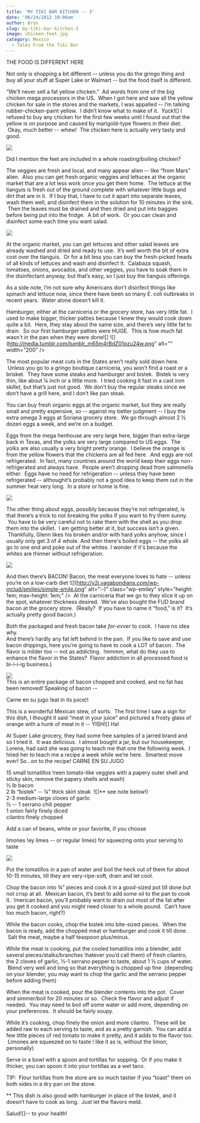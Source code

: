 ```yaml
---
title: 'MY TIKI BAR KITCHEN -- 3'
date: '06/24/2012 10:00am'
author: Bryn
slug: my-tiki-bar-kitchen-3
image: chicken-feet.jpg
category: Mexico
  - Tales From the Tiki Bar
---
```

THE FOOD IS DIFFERENT HERE

Not only is shopping a bit different -- unless you do the gringo thing and buy all your stuff at Super Lake or Walmart -- but the food itself is different.

“We’ll never sell a fat yellow chicken.”  Ad words from one of the big chicken mega processors in the US.  When I got here and saw all the yellow chicken for sale in the stores and the markets, I was appalled -- I’m talking rubber-chicken-paint yellow.  I didn’t know what to make of it.  Yuck![] I refused to buy any chicken for the first few weeks until I found out that the yellow is on purpose and caused by marigold-type flowers in their diet.  Okay, much better -- whew!  The chicken here is actually very tasty and good.

![](http://media.tumblr.com/tumblr_m64tcdq66k1qzu24w.jpg)

Did I mention the feet are included in a whole roasting/boiling chicken?

The veggies are fresh and local, and many appear alien -- like “from Mars” alien.  Also you can get fresh organic veggies and lettuces at the organic market that are a lot less work once you get them home.  The lettuce at the tianguis is fresh out of the ground complete with whatever little bugs and dirt that are in it.  If I buy that, I have to cut it apart into separate leaves, wash them well, and disinfect them in the solution for 10 minutes in the sink.  Then the leaves must be drained and then dried and put into baggies before being put into the fridge.  A bit of work.  Or you can clean and disinfect some each time you want salad.

![](http://media.tumblr.com/tumblr_m65jn52sHZ1qzu24w.jpg)

At the organic market, you can get lettuces and other salad leaves are already washed and dried and ready to use.  It’s well worth the bit of extra cost over the tianguis.  Or for a bit less you can buy the fresh-picked heads of all kinds of lettuces and wash and disinfect it.  Calabaza squash, tomatoes, onions, avocados, and other veggies, you have to soak them in the disinfectant anyway, but that’s easy, so I just buy the tianguis offerings.

As a side note, I’m not sure why Americans don’t disinfect things like spinach and lettuce now, since there have been so many E. coli outbreaks in recent years.  Water alone doesn’t kill it.

Hamburger, either at the carniceria or the grocery store, has very little fat.  I used to make bigger, thicker patties because I knew they would cook down quite a bit.  Here, they stay about the same size, and there’s very little fat to drain.  So our first hamburger patties were HUGE.  This is how much fat wasn't in the pan when they were done![] ![](http://media.tumblr.com/tumblr_m65m4rBdZ01qzu24w.png" alt="" width="200" />

The most popular meat cuts in the States aren’t really sold down here.  Unless you go to a gringo boutique carniceria, you won’t find a roast or a brisket.  They have some steaks and hamburger and bistek.  Bistek is very thin, like about ¼ inch or a little more.  I tried cooking it fast in a cast iron skillet, but that’s just not good.  We don’t buy the regular steaks since we don’t have a grill here, and I don’t like pan steak.

You can buy fresh organic eggs at the organic market, but they are really small and pretty expensive, so -- against my better judgment -- I buy the extra omega 3 eggs at Soriana grocery store.  We go through almost 2 ½ dozen eggs a week, and we’re on a budget.

Eggs from the mega henhouse are very large here, bigger than extra-large back in Texas, and the yolks are very large compared to US eggs.  The yolks are also usually a very bright pretty orange.  I believe the orange is from the yellow flowers that the chickens are all fed here.  And eggs are not refrigerated.  In fact, many countries around the world keep their eggs non-refrigerated and always have.  People aren’t dropping dead from salmonella either.  Eggs have no need for refrigeration -- unless they have been refrigerated -- althoughit’s probably not a good idea to keep them out in the summer heat very long.  In a store or home is fine.

![](http://media.tumblr.com/tumblr_m65kikn1So1qzu24w.jpg)

The other thing about eggs, possibly because they’re not refrigerated, is that there’s a trick to not breaking the yolks if you want to fry them sunny.  You have to be very careful not to rake them with the shell as you drop them into the skillet.  I am getting better at it, but success isn’t a given.  Thankfully, Glenn likes his broken and/or with hard yolks anyhow, since I usually only get 3 of 4 whole. And then there's boiled eggs -- the yolks all go to one end and poke out of the whites. I wonder if it's because the whites are thinner without refrigeration.

![](http://media.tumblr.com/tumblr_m65kn0DnfJ1qzu24w.jpg)

And then there’s BACON!
Bacon, the meat everyone loves to hate -- unless you’re on a low-carb diet ![](http://v2j.vagabondians.com/wp-includ/smilies/simple-smile.png" alt=":-)" class="wp-smiley" style="height: 1em; max-height: 1em;" />  At the carniceria that we go to they slice it up on the spot, whatever thickness desired.  We’ve also bought the FUD brand bacon at the grocery store.  (Really?  If you have to name it “food,” is it?  It’s actually pretty good bacon.)

Both the packaged and fresh bacon take *for-evver* to cook.  I have no idea why.  
And there’s hardly any fat left behind in the pan.  If you like to save and use bacon drippings, here you’re going to have to cook a LOT of bacon.  The flavor is milder too -- not as addicting.  !mmmm, what do they use to enhance the flavor in the States?  Flavor addiction in all processed food is bi-i-i-ig business.)

![](http://media.tumblr.com/tumblr_m65kqwKfZt1qzu24w.jpg)  
This is an entire package of bacon chopped and cooked, and no fat has been removed!
Speaking of bacon --

Carne en su jugo !eat in its juice)!

This is a wonderful Mexican stew, of sorts.  The first time I saw a sign for this dish, I thought it said “meat in your juice” and pictured a frosty glass of orange with a hunk of meat in it -- YISH![] Ha!

At Super Lake grocery, they had some free samples of a jarred brand and so I tried it.  It was delicious.  I almost bought a jar, but our housekeeper, Lorena, had said she was going to teach me that one the following week.  I hired her to teach me a recipe a week while we’re here.  Smartest move ever!
So...on to the recipe!
CARNE EN SU JUGO

15 small tomatillos !reen tomato-like veggies with a papery outer shell and sticky skin, remove the papery shells and wash)  
½ lb bacon  
2 lb “bistek” -- ¼” thick skirt steak  ![]** see note below!)  
2-3 medium-large cloves of garlic  
½ -- 1 serrano chili pepper  
1 onion fairly finely diced  
cilantro finely chopped

Add a can of beans, white or your favorite, if you choose

limones !ey limes -- or regular limes) for squeezing onto your serving to taste

![](http://media.tumblr.com/tumblr_m65memony01qzu24w.jpg)

Put the tomatillos in a pan of water and boil the heck out of them for about 10-15 minutes, till they are very-ripe-soft, drain and let cool.

Chop the bacon into ¾” pieces and cook it in a good-sized pot till done but not crisp at all.  Mexican bacon, it’s best to add some oil to the pan to cook it.  !merican bacon, you’ll probably want to drain out most of the fat after you get it cooked and you might need closer to a whole pound.  Can’t have too much bacon, right?)

While the bacon cooks, chop the bistek into bite-sized pieces.  When the bacon is ready, add the chopped meat or hamburger and cook it till done.  Salt the meat, maybe a half teaspoon plus/minus.

While the meat is cooking, put the cooled tomatillos into a blender, add several pieces/stalks/branches !hatever you’d call them) of fresh cilantro, the 2 cloves of garlic, ½-1 serrano pepper to taste, about 1 ½ cups of water.  Blend very well and long so that everything is chopped up fine  (depending on your blender, you may want to chop the garlic and the serrano pepper before adding them)

When the meat is cooked, pour the blender contents into the pot.  Cover and simmer/boil for 20 minutes or so.  Check the flavor and adjust if needed.  You may need to boil off some water or add more, depending on your preferences.  It should be fairly soupy.

While it’s cooking, chop finely the onion and more cilantro.  These will be added raw to each serving to taste, and as a pretty garnish.  You can add a few little pieces of red tomato to make it pretty, and it adds to the flavor too.  Limones are squeezed on to taste ! like it as is, without the limon, personally)

Serve in a bowl with a spoon and tortillas for sopping.  Or if you make it thicker, you can spoon it into your tortillas as a wet taco.

TIP:  Flour tortillas from the store are so much tastier if you “toast” them on both sides in a dry pan on the stove.

** This dish is also good with hamburger in place of the bistek, and it doesn’t have to cook as long.  Just let the flavors meld.

Salud![]-- to your health!<strong id="internal-source-marker_0.4579134329687804"><br /> </strong>
